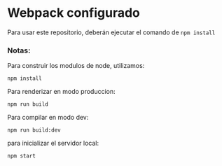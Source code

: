 # Webpack configurado

Para usar este repositorio, deberán ejecutar el comando de ```npm install```

### Notas: 
Para construir los modulos de node, utilizamos:

```
npm install
```
Para renderizar en modo produccion:

```
npm run build
```

Para compilar en modo dev:
```
npm run build:dev
```

para inicializar el servidor local:

```
npm start
```